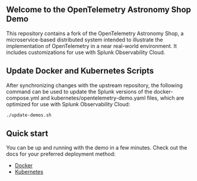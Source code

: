<!-- markdownlint-disable-next-line -->

## Welcome to the OpenTelemetry Astronomy Shop Demo

This repository contains a fork of the OpenTelemetry Astronomy Shop, a microservice-based
distributed system intended to illustrate the implementation of OpenTelemetry in
a near real-world environment. It includes customizations for use with Splunk Observability Cloud.

## Update Docker and Kubernetes Scripts

After synchronizing changes with the upstream repository, the following
command can be used to update the Splunk versions of the docker-compose.yml
and kubernetes/opentelemetry-demo.yaml files, which are optimized for use 
with Splunk Observability Cloud:

```bash
./update-demos.sh
```

## Quick start

You can be up and running with the demo in a few minutes. Check out the docs for
your preferred deployment method:

- [Docker](https://lantern.splunk.com/Data_Descriptors/Docker/Setting_up_the_OpenTelemetry_Demo_in_Docker)
- [Kubernetes](https://lantern.splunk.com/Data_Descriptors/Kubernetes/Setting_up_the_OpenTelemetry_Demo_in_Kubernetes)
